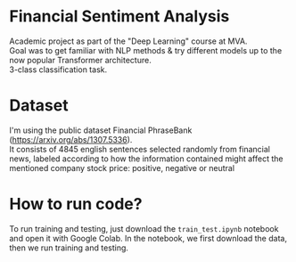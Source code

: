 # Financial Sentiment Analysis
Academic project as part of the "Deep Learning" course at MVA.<br>
Goal was to get familiar with NLP methods & try different models up to the now popular Transformer architecture.<br>
3-class classification task.

# Dataset
I'm using the public dataset Financial PhraseBank (https://arxiv.org/abs/1307.5336).<br>
It consists of 4845 english sentences selected randomly from financial news, labeled according to how the information contained might affect the mentioned company stock price: positive, negative or neutral

# How to run code?
To run training and testing, just download the `train_test.ipynb` notebook and open it with Google Colab.
In the notebook, we first download the data, then we run training and testing.
